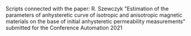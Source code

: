 Scripts connected with the paper:
R. Szewczyk "Estimation of the parameters of anhysteretic curve of isotropic and anisotropic 
magnetic materials on the base of initial anhysteretic permeability measurements"
submitted for the Conference Automation 2021
